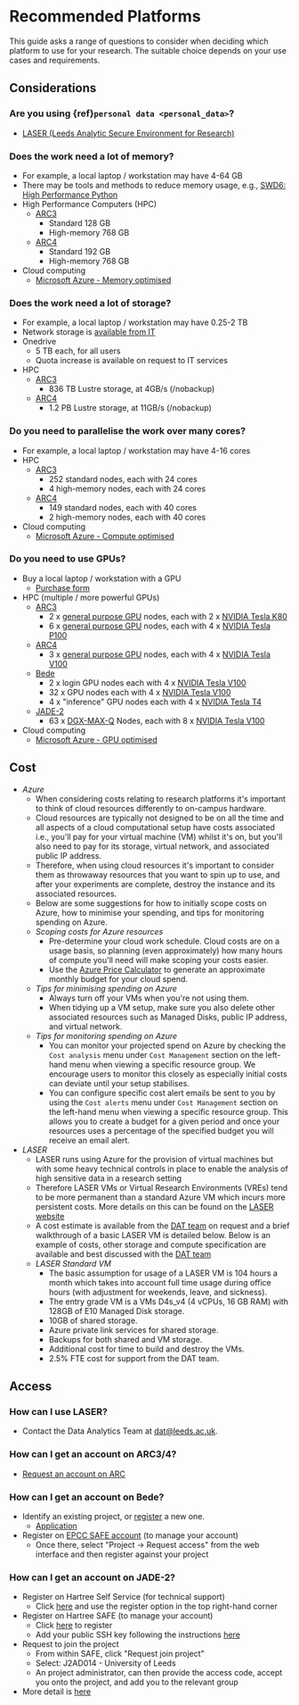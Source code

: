 # Recommended Platforms

This guide asks a range of questions to consider when deciding which platform to use for your research. The suitable choice depends on your use cases and requirements.

## Considerations

### Are you using {ref}`personal data <personal_data>`?

- [LASER (Leeds Analytic Secure Environment for Research)](https://lida.leeds.ac.uk/about-lida/integrated-research-campus/)

### Does the work need a lot of memory?

- For example, a local laptop / workstation may have 4-64 GB
- There may be tools and methods to reduce memory usage, e.g., [SWD6: High Performance Python](https://arc.leeds.ac.uk/training/courses/swd6/)
- High Performance Computers (HPC)
  - [ARC3](../systems/arc3.html#standard-nodes)
    - Standard 128 GB
    - High-memory 768 GB
  - [ARC4](../systems/arc4.html#standard-nodes)
    - Standard 192 GB
    - High-memory 768 GB
- Cloud computing
  - [Microsoft Azure - Memory optimised](https://docs.microsoft.com/en-us/azure/virtual-machines/sizes-memory)

### Does the work need a lot of storage?

- For example, a local laptop / workstation may have 0.25-2 TB
- Network storage is [available from IT](https://it.leeds.ac.uk/it?id=kb_article&sysparm_article=KB0013189)
- Onedrive
  - 5 TB each, for all users
  - Quota increase is available on request to IT services
- HPC
  - [ARC3](../systems/arc3.html#lustre-storage)
    - 836 TB Lustre storage, at 4GB/s (/nobackup)
  - [ARC4](../systems/arc4.html#lustre-storage)
    - 1.2 PB Lustre storage, at 11GB/s (/nobackup)

### Do you need to parallelise the work over many cores?

- For example, a local laptop / workstation may have 4-16 cores
- HPC
  - [ARC3](../systems/arc3.html#standard-nodes)
    - 252 standard nodes, each with 24 cores
    - 4 high-memory nodes, each with 24 cores
  - [ARC4](../systems/arc4.html#standard-nodes)
    - 149 standard nodes, each with 40 cores
    - 2 high-memory nodes, each with 40 cores
- Cloud computing
  - [Microsoft Azure - Compute optimised](https://docs.microsoft.com/en-us/azure/virtual-machines/sizes-compute)

### Do you need to use GPUs?

- Buy a local laptop / workstation with a GPU
  - [Purchase form](https://it.leeds.ac.uk/it?id=sc_cat_item&sys_id=a649379c0f2f9b40a82247ece1050e25)
- HPC (multiple / more powerful GPUs)
  - [ARC3](../systems/arc3.html#gpgpu-nodes)
    - 2 x [general purpose GPU](https://en.wikipedia.org/wiki/General-purpose_computing_on_graphics_processing_units) nodes, each with 2 x [NVIDIA Tesla K80](https://www.nvidia.com/en-gb/data-center/tesla-k80/)
    - 6 x [general purpose GPU](https://en.wikipedia.org/wiki/General-purpose_computing_on_graphics_processing_units) nodes, each with 4 x [NVIDIA Tesla P100](https://www.nvidia.com/en-gb/data-center/tesla-p100/)
  - [ARC4](../systems/arc4.html#gpgpu-nodes)
    - 3 x [general purpose GPU](https://en.wikipedia.org/wiki/General-purpose_computing_on_graphics_processing_units) nodes, each with 4 x [NVIDIA Tesla V100](https://www.nvidia.com/en-gb/data-center/tesla-v100/)
  - [Bede](https://bede-documentation.readthedocs.io/en/latest/hardware/index.html)
    - 2 x login GPU nodes each with 4 x [NVIDIA Tesla V100](https://www.nvidia.com/en-gb/data-center/tesla-v100/)
    - 32 x GPU nodes each with 4 x [NVIDIA Tesla V100](https://www.nvidia.com/en-gb/data-center/tesla-v100/)
    - 4 x "inference" GPU nodes each with 4 x [NVIDIA Tesla T4](https://www.nvidia.com/en-gb/data-center/tesla-t4/)
  - [JADE-2](https://docs.jade.ac.uk/en/latest/)
    - 63 x [DGX-MAX-Q](https://www.nvidia.com/en-gb/data-center/dgx-systems/dgx-1/) Nodes, each with 8 x [NVIDIA Tesla V100](https://www.nvidia.com/en-gb/data-center/tesla-v100/)
- Cloud computing
  - [Microsoft Azure - GPU optimised](https://docs.microsoft.com/en-us/azure/virtual-machines/sizes-gpu)

## Cost

- *Azure*
  - When considering costs relating to research platforms it's important to think of cloud resources differently to on-campus hardware.
  - Cloud resources are typically not designed to be on all the time and all aspects of a cloud computational setup have costs associated i.e., you'll pay for your virtual machine (VM) whilst it's on, but you'll also need to pay for its storage, virtual network, and associated public IP address.
  - Therefore, when using cloud resources it's important to consider them as throwaway resources that you want to spin up to use, and after your experiments are complete, destroy the instance and its associated resources.
  - Below are some suggestions for how to initially scope costs on Azure, how to minimise your spending, and tips for monitoring spending on Azure.
  - *Scoping costs for Azure resources*
    - Pre-determine your cloud work schedule. Cloud costs are on a usage basis, so planning (even approximately) how many hours of compute you'll need will make scoping your costs easier.
    - Use the [Azure Price Calculator](https://azure.microsoft.com/en-gb/pricing/calculator/) to generate an approximate monthly budget for your cloud spend.
  - *Tips for minimising spending on Azure*
    - Always turn off your VMs when you're not using them.
    - When tidying up a VM setup, make sure you also delete other associated resources such as Managed Disks, public IP address, and virtual network.
  - *Tips for monitoring spending on Azure*
    - You can monitor your projected spend on Azure by checking the `Cost analysis` menu under `Cost Management` section on the left-hand menu when viewing a specific resource group. We encourage users to monitor this closely as especially initial costs can deviate until your setup stabilises.
    - You can configure specific cost alert emails be sent to you by using the `Cost alerts` menu under `Cost Management` section on the left-hand menu when viewing a specific resource group. This allows you to create a budget for a given period and once your resources uses a percentage of the specified budget you will receive an email alert.
- *LASER*
  - LASER runs using Azure for the provision of virtual machines but with some heavy technical controls in place to enable the analysis of high sensitive data in a research setting
  - Therefore LASER VMs or Virtual Research Environments (VREs) tend to be more permanent than a standard Azure VM which incurs more persistent costs. More details on this can be found on the [LASER website](https://lida-data-analytics-team.github.io/laserdocs/docs/laser_info/laser.html)
  - A cost estimate is available from the [DAT team](https://lida-data-analytics-team.github.io/laserdocs/docs/lida_services/dat.html) on request and a brief walkthrough of a basic LASER VM is detailed below. Below is an example of costs, other storage and compute specification are available and best discussed with the [DAT team](https://lida-data-analytics-team.github.io/laserdocs/docs/lida_services/dat.html)
  - *LASER Standard VM*
    - The basic assumption for usage of a LASER VM is 104 hours a month which takes into account full time usage during office hours (with adjustment for weekends, leave, and sickness).
    - The entry grade VM is a VMs D4s_v4 (4 vCPUs, 16 GB RAM) with 128GB of E10 Managed Disk storage.
    - 10GB of shared storage.
    - Azure private link services for shared storage.
    - Backups for both shared and VM storage.
    - Additional cost for time to build and destroy the VMs.
    - 2.5% FTE cost for support from the DAT team.

## Access

### How can I use LASER?

- Contact the Data Analytics Team at dat@leeds.ac.uk.

### How can I get an account on ARC3/4?

- [Request an account on ARC](../getting_started/request_hpc_acct)

### How can I get an account on Bede?

- Identify an existing project, or [register](https://n8cir.org.uk/supporting-research/facilities/bede/docs/bede_registrations/) a new one.
  - [Application](https://n8cir.org.uk/supporting-research/facilities/bede/bede-application/)
- Register on [EPCC SAFE account](https://safe.epcc.ed.ac.uk/) (to manage your account)
  - Once there, select "Project -> Request access" from the web interface and then register against your project

### How can I get an account on JADE-2?

- Register on Hartree Self Service (for technical support)
  - Click [here](https://stfc.service-now.com/hcssp) and use the register option in the top right-hand corner
- Register on Hartree SAFE (to manage your account)
  - Click [here](https://um.hartree.stfc.ac.uk/hartree/login.jsp) to register
  - Add your public SSH key following the instructions [here](https://stfc.service-now.com/kb?id=kb_article_view&sys_kb_id=318854b7db451410b40c9334ca9619ec)
- Request to join the project
  - From within SAFE, click "Request join project"
  - Select: J2AD014 - University of Leeds
  - An project administrator, can then provide the access code, accept you onto the project, and add you to the relevant group
- More detail is [here](https://www.jade.ac.uk/access/)
